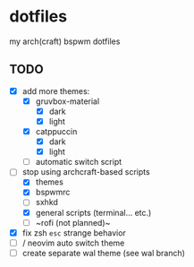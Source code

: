 # dotfiles

my arch(craft) bspwm dotfiles

## TODO

- [x] add more themes:
  - [x] gruvbox-material
    - [x] dark
    - [x] light
  - [x] catppuccin
    - [x] dark
    - [x] light
  - [ ] automatic switch script
- [ ] stop using archcraft-based scripts
  - [x] themes
  - [x] bspwmrc
  - [ ] sxhkd
  - [x] general scripts (terminal... etc.)
  - [ ] ~rofi (not planned)~
- [x] fix zsh `esc` strange behavior
- [ ] / neovim auto switch theme
- [ ] create separate wal theme (see wal branch)
